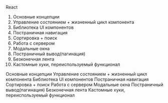 React

1) Основные концепции
2) Управление состоянием + жизненный цикл компонента
3) Библиотека UI компонентов
4) Постраничная навигация 
5) Сортировка + поиск
6) Работа с сервером
7) Модальные окна
8) Постраничный вывод(пагинация)
9) Безконечная лента
10) Кастомные хуки, переиспользуемый функционал



Основные концепции
Управление состоянием + жизненный цикл компонента
Библиотека UI компонентов
Постраничная навигация
Сортировка + поиск
Работа с сервером
Модальные окна
Постраничный вывод(пагинация)
Безконечная лента
Кастомные хуки, переиспользуемый функционал

